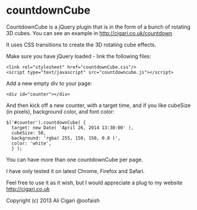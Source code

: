 countdownCube
=============

CountdownCube is a jQuery plugin that is in the form of a bunch of rotating 3D cubes. You can see an example in http://cigari.co.uk/countdown

It uses CSS transitions to create the 3D rotating cube effects.

Make sure you have jQuery loaded - link the following files:

    <link rel="stylesheet" href="countdownCube.css"/>
    <script type="text/javascript" src="countdowncube.js"></script>

Add a new empty div to your page:

    <div id="counter"></div>

And then kick off a new counter, with a target time, and if you like cubeSize (in pixels), background color, and font color:

    $('#counter').countdownCube( {
      target: new Date( 'April 26, 2014 13:30:00' ),
      cubeSize: 50,
      background: 'rgba( 255, 150, 150, 0.8 )',
      color: 'white',
      } );

You can have more than one countdownCube per page.

I have only tested it on latest Chrome, Firefox and Safari.

Feel free to use it as it wish, but I would appreciate a plug to my website http://cigari.co.uk

Copyright (c) 2013 Ali Cigari @oofaish
